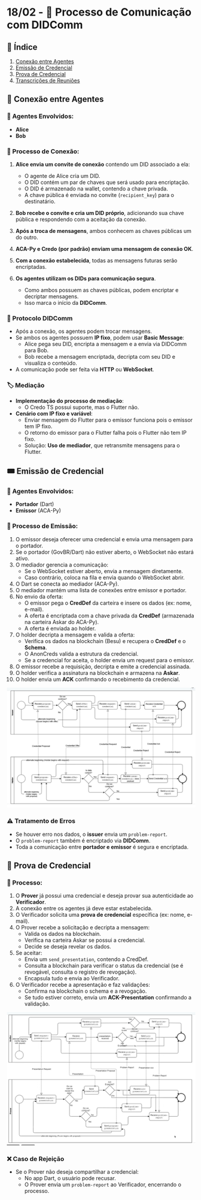 # 18/02 - 📜 Processo de Comunicação com DIDComm

## 📌 Índice
1. [Conexão entre Agentes](#conexão-entre-agentes)
2. [Emissão de Credencial](#emissão-de-credencial)
3. [Prova de Credencial](#prova-de-credencial)
4. [Transcrições de Reuniões](#📂-transcrições-de-reuniões)

## 🔗 Conexão entre Agentes

### 👥 Agentes Envolvidos:
- **Alice**
- **Bob**

### 🔄 Processo de Conexão:
1. **Alice envia um convite de conexão** contendo um DID associado a ela:
   - O agente de Alice cria um DID.
   - O DID contém um par de chaves que será usado para encriptação.
   - O DID é armazenado na wallet, contendo a chave privada.
   - A chave pública é enviada no convite (`recipient_key`) para o destinatário.

2. **Bob recebe o convite e cria um DID próprio**, adicionando sua chave pública e respondendo com a aceitação da conexão.
3. **Após a troca de mensagens**, ambos conhecem as chaves públicas um do outro.
4. **ACA-Py e Credo (por padrão) enviam uma mensagem de conexão OK**.
5. **Com a conexão estabelecida**, todas as mensagens futuras serão encriptadas.
6. **Os agentes utilizam os DIDs para comunicação segura**.
   - Como ambos possuem as chaves públicas, podem encriptar e decriptar mensagens.
   - Isso marca o início da **DIDComm**.

### 📡 Protocolo DIDComm
- Após a conexão, os agentes podem trocar mensagens.
- Se ambos os agentes possuem **IP fixo**, podem usar **Basic Message**:
  - Alice pega seu DID, encripta a mensagem e a envia via DIDComm para Bob.
  - Bob recebe a mensagem encriptada, decripta com seu DID e visualiza o conteúdo.
- A comunicação pode ser feita via **HTTP** ou **WebSocket**.

### 🏷️ Mediação
- **Implementação do processo de mediação**:
  - O Credo TS possui suporte, mas o Flutter não.
- **Cenário com IP fixo e variável**:
  - Enviar mensagem do Flutter para o emissor funciona pois o emissor tem IP fixo.
  - O retorno do emissor para o Flutter falha pois o Flutter não tem IP fixo.
  - Solução: **Uso de mediador**, que retransmite mensagens para o Flutter.

## 🎟️ Emissão de Credencial

### 🏢 Agentes Envolvidos:
- **Portador** (Dart)
- **Emissor** (ACA-Py)

### 🔁 Processo de Emissão:
1. O emissor deseja oferecer uma credencial e envia uma mensagem para o portador.
2. Se o portador (GovBR/Dart) não estiver aberto, o WebSocket não estará ativo.
3. O mediador gerencia a comunicação:
   - Se o WebSocket estiver aberto, envia a mensagem diretamente.
   - Caso contrário, coloca na fila e envia quando o WebSocket abrir.
4. O Dart se conecta ao mediador (ACA-Py).
5. O mediador mantém uma lista de conexões entre emissor e portador.
6. No envio da oferta:
   - O emissor pega o **CredDef** da carteira e insere os dados (ex: nome, e-mail).
   - A oferta é encriptada com a chave privada da **CredDef** (armazenada na carteira Askar do ACA-Py).
   - A oferta é enviada ao holder.
7. O holder decripta a mensagem e valida a oferta:
   - Verifica os dados na blockchain (Besu) e recupera o **CredDef** e o **Schema**.
   - O AnonCreds valida a estrutura da credencial.
   - Se a credencial for aceita, o holder envia um request para o emissor.
8. O emissor recebe a requisição, decripta e emite a credencial assinada.
9. O holder verifica a assinatura na blockchain e armazena na **Askar**.
10. O holder envia um **ACK** confirmando o recebimento da credencial.

<img src="../images/emissao_de_credencial.png" alt="Emissão de Credencial" width="600">

### ⚠️ Tratamento de Erros
- Se houver erro nos dados, o **issuer** envia um `problem-report`.
- O `problem-report` também é encriptado via **DIDComm**.
- Toda a comunicação entre **portador e emissor** é segura e encriptada.

## 📜 Prova de Credencial

### 📖 Processo:
1. O **Prover** já possui uma credencial e deseja provar sua autenticidade ao **Verificador**.
2. A conexão entre os agentes já deve estar estabelecida.
3. O Verificador solicita uma **prova de credencial** específica (ex: nome, e-mail).
4. O Prover recebe a solicitação e decripta a mensagem:
   - Valida os dados na blockchain.
   - Verifica na carteira Askar se possui a credencial.
   - Decide se deseja revelar os dados.
5. Se aceitar:
   - Envia um `send_presentation`, contendo a CredDef.
   - Consulta a blockchain para verificar o status da credencial (se é revogável, consulta o registro de revogação).
   - Encapsula tudo e envia ao Verificador.
6. O Verificador recebe a apresentação e faz validações:
   - Confirma na blockchain o schema e a revogação.
   - Se tudo estiver correto, envia um **ACK-Presentation** confirmando a validação.

<img src="../images/prova_de_credencial.png" alt="Prova de Credencial" width="600">

### ❌ Caso de Rejeição
- Se o Prover não deseja compartilhar a credencial:
  - No app Dart, o usuário pode recusar.
  - O Prover envia um `problem-report` ao Verificador, encerrando o processo.

